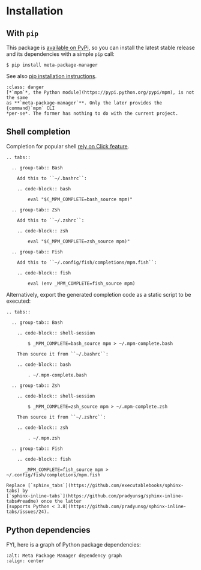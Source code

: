 # Installation

## With `pip`

This package is [available on
PyPi](https://pypi.python.org/pypi/meta-package-manager), so you can install
the latest stable release and its dependencies with a simple `pip` call:

``` shell-session
$ pip install meta-package-manager
```

See also [pip installation
instructions](https://pip.pypa.io/en/stable/installing/).

``` {admonition} Danger: **Misleading package names**
:class: danger
[*`mpm`*, the Python module](https://pypi.python.org/pypi/mpm), is not the same
as **`meta-package-manager`**. Only the later provides the {command}`mpm` CLI
*per-se*. The former has nothing to do with the current project.
```

## Shell completion

Completion for popular shell [rely on Click
feature](https://click.palletsprojects.com/en/8.0.x/shell-completion/).

``` {eval-rst}
.. tabs::

  .. group-tab:: Bash

    Add this to ``~/.bashrc``:

    .. code-block:: bash

        eval "$(_MPM_COMPLETE=bash_source mpm)"

  .. group-tab:: Zsh

    Add this to ``~/.zshrc``:

    .. code-block:: zsh

        eval "$(_MPM_COMPLETE=zsh_source mpm)"

  .. group-tab:: Fish

    Add this to ``~/.config/fish/completions/mpm.fish``:

    .. code-block:: fish

        eval (env _MPM_COMPLETE=fish_source mpm)
```

Alternatively, export the generated completion code as a static script to be
executed:

``` {eval-rst}
.. tabs::

  .. group-tab:: Bash

    .. code-block:: shell-session

        $ _MPM_COMPLETE=bash_source mpm > ~/.mpm-complete.bash

    Then source it from ``~/.bashrc``:

    .. code-block:: bash

        . ~/.mpm-complete.bash

  .. group-tab:: Zsh

    .. code-block:: shell-session

        $ _MPM_COMPLETE=zsh_source mpm > ~/.mpm-complete.zsh

    Then source it from ``~/.zshrc``:

    .. code-block:: zsh

        . ~/.mpm.zsh

  .. group-tab:: Fish

    .. code-block:: fish

       _MPM_COMPLETE=fish_source mpm > ~/.config/fish/completions/mpm.fish
```

``` {todo}
Replace [`sphinx_tabs`](https://github.com/executablebooks/sphinx-tabs) by
[`sphinx-inline-tabs`](https://github.com/pradyunsg/sphinx-inline-tabs#readme) once the latter
[supports Python < 3.8](https://github.com/pradyunsg/sphinx-inline-tabs/issues/24).
```

## Python dependencies

FYI, here is a graph of Python package dependencies:

``` {image} images/dependencies.png
:alt: Meta Package Manager dependency graph
:align: center
```
